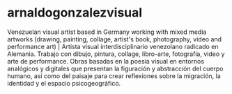 # arnaldogonzalezvisual
Venezuelan visual artist based in Germany working with mixed media artworks (drawing, painting, collage, artist's book, photography, video and performance art) | Artista visual interdisciplinario venezolano radicado en Alemania. Trabajo con dibujo, pintura, collage, libro-arte, fotografía, video y arte de performance. Obras basadas en la poesía visual en entornos analógicos y digitales que presentan la figuración y abstracción del cuerpo humano, así como del paisaje para crear reflexiones sobre la migración, la identidad y el espacio psicogeográfico.
